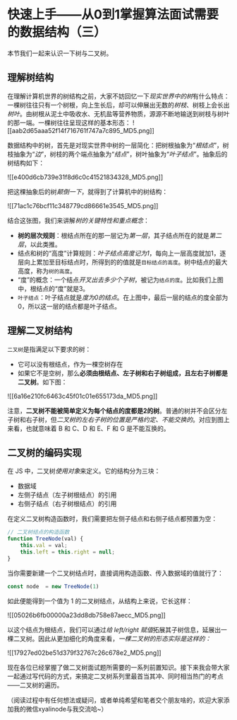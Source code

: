 # 快速上手——从0到1掌握算法面试需要的数据结构（三）

本节我们一起来认识一下树与二叉树。

<a name="4175d9d6"></a>
## 理解树结构

在理解计算机世界的树结构之前，大家不妨回忆一下*现实世界中的树*有什么特点：一棵树往往只有一个树根，向上生长后，却可以伸展出无数的*树枝*、树枝上会长出*树叶*。由树根从泥土中吸收水、无机盐等营养物质，源源不断地输送到树枝与树叶的那一端。一棵树往往呈现这样的基本形态：
![[aab2d65aaa52f14f716761f747a7c895_MD5.png]]

数据结构中的树，首先是对现实世界中树的一层简化：把树根抽象为“*根结点*”，树枝抽象为“*边*”，树枝的两个端点抽象为“*结点*”，树叶抽象为“*叶子结点*”。抽象后的树结构如下：

![[e400d6cb739e31f8d6c0c41521834328_MD5.png]]

把这棵抽象后的树*颠倒一下*，就得到了计算机中的树结构：

![[71ac1c76bcf11c348779cd86661e3545_MD5.png]]

结合这张图，我们来讲解*树的关键特性和重点概念*：

- **树的层次规则**：根结点所在的那一层记为*第一层*，其子结点所在的就是*第二层*，以此类推。
- 结点和树的“高度”计算规则：*叶子结点高度记为1*，每向上一层高度就加1，逐层向上累加至目标结点时，所得到的的值就是`目标结点的高度`。树中结点的最大高度，称为`树的高度`。
- “度”的概念：一个结点*开叉出去多少个子树*，被记为`结点的度`。比如我们上图中，根结点的“度”就是3。
- `叶子结点`：叶子结点就是*度为0的结点*。在上图中，最后一层的结点的度全部为0，所以这一层的结点都是叶子结点。



<a name="aa301582"></a>
## 理解二叉树结构

`二叉树`是指满足以下要求的树：

- 它可以没有根结点，作为一棵空树存在
- 如果它不是空树，那么**必须由根结点、左子树和右子树组成，且左右子树都是二叉树**。如下图：

![[6a16e210fc6463c45f01c01e655173da_MD5.png]]

注意，**二叉树不能被简单定义为每个结点的度都是2的树**。普通的树并不会区分左子树和右子树，但*二叉树的左右子树的位置是严格约定、不能交换的*。对应到图上来看，也就意味着 B 和 C、D 和 E、F 和 G 是不能互换的。



<a name="f302bdd8"></a>
## 二叉树的编码实现

在 JS 中，二叉树*使用对象*来定义。它的结构分为三块：

- 数据域
- 左侧子结点（左子树根结点）的引用
- 右侧子结点（右子树根结点）的引用


在定义二叉树构造函数时，我们需要把左侧子结点和右侧子结点都预置为空：

```javascript
// 二叉树结点的构造函数
function TreeNode(val) {
    this.val = val;
    this.left = this.right = null;
}
```

当你需要新建一个二叉树结点时，直接调用构造函数、传入数据域的值就行了：

```javascript
const node  = new TreeNode(1)
```

如此便能得到一个值为 1 的二叉树结点，从结构上来说，它长这样：

![[05026b6fb00000a23dd8db758e87aecc_MD5.png]]

以这个结点为根结点，我们可以通过*给 left/right 赋值*拓展其子树信息，延展出一棵二叉树。因此从更加细化的角度来看，*一棵二叉树的形态实际是这样的：*

![[17927ed02be51d379f32767c26c678e2_MD5.png]]

现在各位已经掌握了做二叉树面试题所需要的一系列前置知识。接下来我会带大家一起通过写代码的方式，来搞定二叉树系列里最首当其冲、同时相当热门的考点——二叉树的遍历。

（阅读过程中有任何想法或疑问，或者单纯希望和笔者交个朋友啥的，欢迎大家添加我的微信xyalinode与我交流哈~）
